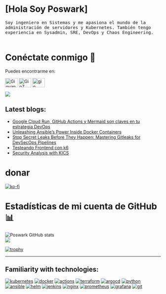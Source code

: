 # [Hola Soy Poswark]
<samp>
    Soy ingeniero en Sistemas y me apasiona el mundo de la administración de servidores y Kubernetes. También tengo experiencia en Sysadmin, SRE, DevOps y Chaos Engineering.
     <br>

</samp>
<br>

# Conéctate conmigo 🤝
Puedes encontrarme en:


<a href="https://www.linkedin.com/in/giovannyorjuel2" target="blank"><img align="center" src="https://raw.githubusercontent.com/rahuldkjain/github-profile-readme-generator/master/src/images/icons/Social/linked-in-alt.svg" alt="Giovanny" height="30" width="40" /></a>
<a href="https://www.instagram.com/giovannyorjuel2/?hl=es" target="blank"><img align="center" src="https://raw.githubusercontent.com/rahuldkjain/github-profile-readme-generator/master/src/images/icons/Social/instagram.svg" alt="Gio7" height="30" width="40" /></a>
<a href="https://www.youtube.com/" target="blank"><img align="center" src="https://raw.githubusercontent.com/rahuldkjain/github-profile-readme-generator/master/src/images/icons/Social/youtube.svg" alt="gio" height="30" width="40" /></a>
</p>

![](https://komarev.com/ghpvc/?username=poswark)

## Latest blogs:
<!-- BLOG-POST-LIST:START -->
- [Google Cloud Run, GitHub Actions y Mermaid son claves en tu estrategia DevOps](https://medium.com/@giovannyorjuel2/por-qu%C3%A9-google-cloud-run-github-actions-y-mermaid-son-claves-en-tu-estrategia-devops-a5c123f38915?source=rss-d70a155c192f------2)
- [Unleashing Ansible’s Power Inside Docker Containers](https://medium.com/@giovannyorjuel2/unleashing-ansibles-power-inside-docker-containers-31b8adf6fba5?source=rss-d70a155c192f------2)
- [Stop Secret Leaks Before They Happen: Mastering Gitleaks for DevSecOps Pipelines](https://medium.com/@giovannyorjuel2/stop-secret-leaks-before-they-happen-mastering-gitleaks-for-devsecops-pipelines-633d0f975162?source=rss-d70a155c192f------2)
- [Testeando Frontend con k6](https://medium.com/@giovannyorjuel2/testeando-frontend-con-k6-8677ef57402e?source=rss-d70a155c192f------2)
- [Security Analysis with KICS](https://medium.com/@giovannyorjuel2/security-analysis-with-kics-f12da06e6804?source=rss-d70a155c192f------2)
<!-- BLOG-POST-LIST:END -->

# donar
[![ko-fi](https://ko-fi.com/img/githubbutton_sm.svg)](https://ko-fi.com/K3K5VN9Z6)

#  Estadísticas de mi cuenta de GitHub 📊

![Poswark GitHub stats](https://github-readme-stats.vercel.app/api?username=poswark&show_icons=true&theme=vue)
<br>
![](http://github-profile-summary-cards.vercel.app/api/cards/profile-details?username=poswark&theme=github)

[![trophy](https://github-profile-trophy.vercel.app/?username=poswark)](https://github.com/ryo-ma/github-profile-trophy)
<hr>

## Familiarity with technologies:


[![kubernetes](https://img.shields.io/badge/kubernetes-326ce5.svg?&style=for-the-badge&logo=kubernetes&logoColor=white)]()
[![docker](https://img.shields.io/badge/Docker-2CA5E0?style=for-the-badge&logo=docker&logoColor=white)]()
[![actions](https://img.shields.io/badge/Github%20Actions-282a2e?style=for-the-badge&logo=githubactions&logoColor=367cfe)]()
[![terraform](https://img.shields.io/badge/Terraform-7B42BC?style=for-the-badge&logo=terraform&logoColor=white)]()
[![argocd](https://img.shields.io/badge/Argo%20CD-1e0b3e?style=for-the-badge&logo=argo&logoColor=#d16044)]()
[![python](https://img.shields.io/badge/Python-FFD43B?style=for-the-badge&logo=python&logoColor=blue)]()
[![ansible](https://img.shields.io/badge/Ansible-000000?style=for-the-badge&logo=ansible&logoColor=white)]()
[![helm](https://img.shields.io/badge/Helm-0F1689?style=for-the-badge&logo=Helm&labelColor=0F1689)]()
[![jenkins](https://img.shields.io/badge/Jenkins-D24939?style=for-the-badge&logo=Jenkins&logoColor=white)]()
[![nginx](https://img.shields.io/badge/Nginx-009639?style=for-the-badge&logo=nginx&logoColor=white)]()
[![prometheus](https://img.shields.io/badge/Prometheus-000000?style=for-the-badge&logo=prometheus&labelColor=000000)]()
[![grafana](https://img.shields.io/badge/Grafana-F2F4F9?style=for-the-badge&logo=grafana&logoColor=orange&labelColor=F2F4F9)]()
[![git](https://img.shields.io/badge/GIT-E44C30?style=for-the-badge&logo=git&logoColor=white)]()
